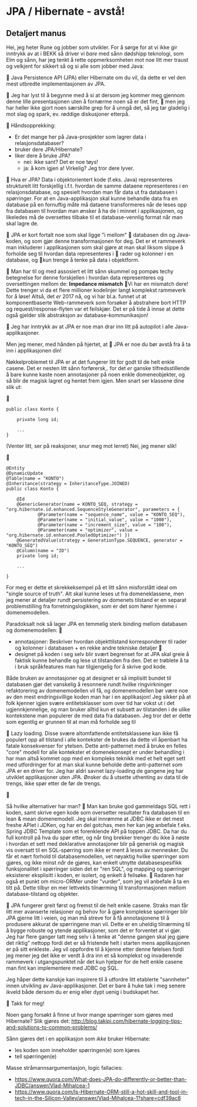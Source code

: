 JPA / Hibernate - avstå!
=========================================





Detaljert manus
-------------------------

Hei, jeg heter Rune og jobber som utvikler.
For å sørge for at vi ikke gir inntrykk av at i BEKK så driver vi _bare_ med sånn dødshipp teknologi, som Elm og sånn, har jeg tenkt å rette oppmerksomheten mot noe litt mer traust og velkjent for sikkert så og si alle som jobber med Java:

🔺
Java Persistence API (JPA)
eller Hibernate om du vil, da dette er vel den mest utbredte implementasjonen av JPA.

🔺
Jeg har lyst til å begynne med å si at dersom jeg kommer meg gjennom denne lille presentasjonen uten å fornærme noen så er det fint, 🔺 men jeg har heller ikke gjort noen særskilte grep for å unngå det, så jeg tar gladelig i mot slag og spark, ev. røddige diskusjoner etterpå.

🔺
Håndsopprekking:
- Er det mange her på Java-prosjekter som lagrer data i relasjonsdatabaser?
- bruker dere JPA/Hibernate?
- liker dere å bruke JPA?
	- nei: ikke sant? Det er noe tøys!
	- ja: å kom igjen a! Virkelig? Jeg tror dere lyver.



🔺
Hva er JPA?
Data i objektorientert kode (f.eks. Java) representeres strukturelt litt forskjellig i.f.t. hvordan de samme dataene representeres i en relasjonsdatabase, og spesielt hvordan man får data ut fra databasen i spørringer. For at en Java-applikasjon skal kunne behandle data fra en database på en fornuftig måte må dataene transformeres når de leses opp fra databasen til hvordan man ønsker å ha de i minnet i applikasjonen, og likeledes må de oversettes tilbake til et database-vennlig format når man skal lagre de.

🔺
JPA er kort fortalt noe som skal ligge "i mellom" 🔺 databasen din og Java-koden, og som gjør denne transformasjonen for deg. Det er et rammeverk man inkluderer i applikasjonen som skal gjøre at man skal liksom slippe å forholde seg til hvordan data representeres i 🔺 rader og kolonner i en database, og 🔺kun trenge å tenke på data i objektform.

🔺
Man har til og med assosiert et litt sånn skummel og pompøs techy betegnelse for denne forskjellen i hvordan data representeres og oversettingen mellom de: **Impedance mismatch**
🔺Vi har en mismatch dere! Dette trenger vi da et flere millioner kodelinjer langt komplekst rammeverk for å løse! Altså, det _er_ 2017 nå, og vi har bl.a. funnet ut at komponentbaserte Web-rammeverk som forsøker å abstrahere bort HTTP og request/response-flyten var et feilskjær. Det er på tide å innse at dette også gjelder slik abstraksjon av database-kommunikasjon!

🔺
Jeg har inntrykk av at JPA er noe man drar inn litt på autopilot i alle Java-applikasjoner.

Men jeg mener, med hånden på hjertet, at 🔺 JPA er noe du bør avstå fra å ta inn i applikasjonen din!


Nøkkelproblemet til JPA er at det fungerer litt for godt til de helt enkle casene.
Det er nesten litt sånn forførersk,. for det *er* ganske tilfredsstillende å bare kunne kaste noen annotasjoner på noen enkle domeneobjekter, og så blir de magisk lagret og hentet frem igjen. Men snart ser klassene dine slik ut:

🔺

```
public class Konto {
	
	private long id;

	...
}
```


(Venter litt, ser på reaksjoner, snur meg mot lerret)
Nei, jeg mener slik!

🔺

```
@Entity
@DynamicUpdate
@Table(name = "KONTO")
@Inheritance(strategy = InheritanceType.JOINED)
public class Konto {

	@Id
	@GenericGenerator(name = KONTO_SEQ, strategy = "org.hibernate.id.enhanced.SequenceStyleGenerator", parameters = {
			@Parameter(name = "sequence_name", value = "KONTO_SEQ"),
			@Parameter(name = "initial_value", value = "1000"),
			@Parameter(name = "increment_size", value = "100"),
			@Parameter(name = "optimizer", value = "org.hibernate.id.enhanced.PooledOptimizer") })
	@GeneratedValue(strategy = GenerationType.SEQUENCE, generator = "KONTO_SEQ")
	@Column(name = "ID")
	private long id;

	...

}
```

For meg er dette et skrekkeksempel på et litt sånn misforstått ideal om "single source of truth". Alt skal kunne leses ut fra domeneklassene, men jeg mener at detaljer rundt persistering av domenets tilstand er en separat problemstilling fra forretningslogikken, som er det som hører hjemme i domenemodellen.

Paradoksalt nok så lager JPA en temmelig sterk binding mellom databasen og domenemodellen:
🔺
- annotasjoner: Beskriver hvordan objekttilstand korresponderer til rader og kolonner i databasen + en rekke andre tekniske detaljer
🔺
- designet på koden i seg selv blir svært begrenset for at JPA skal greie å faktisk kunne behandle og lese ut tilstanden fra den. Det er trøblete å ta i bruk språkfeatures man har tilgjengelig for å skrive god kode.

Både bruken av annotasjoner og at designet er så implisitt bundet til databasen gjør det vanskelig å resonnere rundt hvilke ringvirkninger refaktorering av domenemodellen vil få, og domenemodellen bør være noe av den mest endringsvillige koden man har i en applikasjon! Jeg sikker på at folk kjenner igjen svære entitetsklasser som over tid har vokst ut i det ugjennkjennelige, og man bruker alltid kun et subsett av tilstanden i de ulike kontekstene man populerer de med data fra databasen. Jeg tror det er dette som egentlig er grunnen til at man må forholde seg til

🔺
Lazy loading. Disse svære altomfattende entitetsklassene kan ikke få populert opp all tilstand i alle kontekster de brukes da dette vil åpenbart ha fatale konsekvenser for ytelsen. Dette anti-patternet med å bruke en felles "core" modell for alle kontekster et domenekonsept er under behandling i har man altså kommet opp med en kompleks teknikk med et helt eget sett med utfordringer for at man skal kunne beholde dette anti-patternet som JPA er en driver for. Jeg har aldri savnet lazy-loading de gangene jeg har utviklet applikasjoner uten JPA. Ønsker du å utsette uthenting av data til de trengs, ikke spør etter de før de trengs.

🔺

Så hvilke alternativer har man?
🔺
Man kan bruke god gammeldags SQL rett i koden, samt skrive egen kode som oversetter resultater fra databasen til en lean & mean domenemodell. Jeg skal innrømme at JDBC ikke er det mest freshe APIet i JDKen, og har en del gotchas, men her kan jeg anbefale f.eks. Spring JDBC Template som et forenklende API på toppen JDBC. Da har du full kontroll på hva du spør etter, og når ting brekker trenger du ikke å nøste i hvordan et sett med deklarative annotasjoner blir på generisk og magisk vis oversatt til en SQL-spørring som ikke er ment å leses av mennesker. Du får et nært forhold til databasemodellen, vet nøyaktig hvilke spørringer som gjøres, og ikke minst _når_ de gjøres, kan enkelt utnytte databasespesifikk funksjonalitet i spørringer siden det er "ren SQL", og mapping og spørringer eksisterer eksplisitt i koden, er isolert, og enkelt å feilsøke.
🔺
Radaren har også et punkt om micro-ORMer under "vurder", som jeg vil anbefale å ta en titt på. Dette tilbyr en mer lettvekts tilnærming til transformasjonen mellom database-tilstand og objekter.


🔺
JPA fungerer greit først og fremst til de helt enkle casene. Straks man får litt mer avanserte relasjoner og behov for å gjøre komplekse spørringer blir JPA gjerne litt i veien, og man må streve for å få annotasjonene til å produsere akkurat de spørringene man vil. Dette er en uheldig tilnærming til å bygge robuste og ytende applikasjoner, som det er forventet at vi gjør. Jeg har flere ganger tatt meg selv i å tenke at "denne gangen skal jeg gjøre det riktig" nettopp fordi det er så fristende helt i starten mens applikasjonen er på sitt enkleste. Jeg vil oppfordre til å kjenne etter denne følelsen fordi jeg mener jeg det ikke er verdt å dra inn et så komplekst og invaderende rammeverk i utgangspunktet når det kun hjelper for de helt enkle casene man fint kan implementere med JDBC og SQL.

Jeg håper dette kanskje kan inspirere til å utfordre litt etablerte "sannheter" innen utvikling av Java-applikasjoner. Det er bare å huke tak i meg senere ikveld både dersom du er enig eller dypt uenig i budskapet her.



🔺
Takk for meg!













Noen gang forsøkt å finne ut hvor mange spørringer som gjøres med Hibernate? Slik gjøres det:
http://blog.takipi.com/hibernate-logging-tips-and-solutions-to-common-problems/

Sånn gjøres det i en applikasjon som _ikke_ bruker Hibernate:
- les koden som inneholder spørringen(e) som kjøres
- tell spørringen(e)





Masse stråmannsargumentasjon, logic fallacies:
- https://www.quora.com/What-does-JPA-do-differently-or-better-than-JDBC/answer/Vlad-Mihalcea-1
- https://www.quora.com/Is-Hibernate-ORM-still-a-hot-skill-and-tool-in-tech-in-the-Silicon-Valley/answer/Vlad-Mihalcea-1?share=cdf39ac8
